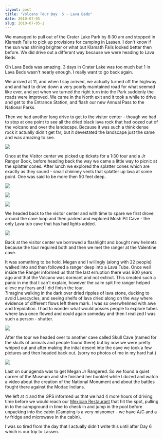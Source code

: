 ```yaml
---
layout: post
title: "Volcano Tour Day  5 - Lava Beds"
date: 2010-07-05
slug: 2010-07-05-1
---
```


We managed to pull out of the Crater Lake Park by 8:30 am and stopped in Klamath Falls to pick up provisions for camping in Lassen.  I don&apos;t know if the sun was shining brighter or what but Klamath Falls looked better then before.  We did drive out a differant way because we were heading to Lava Beds.  

Oh Lava Beds was amazing.  3 days in Crater Lake was too much but 1 in Lava Beds wasn&apos;t nearly enough.  I really want to go back again.

We arrived at 11, and when I say arrived, we actually turned off the highway and and had to drive down a very poorly maintained road for what seemed like ever, and yet when we turned the right turn into the Park suddenly the roads were improved.  We came in the North exit and it took a while to drive and get to the Entrance Station, and flash our new Annual Pass to the National Parks.  

Then we had another long drive to get to the visitor center - though we had to stop at one point to see all the dried black lava rock that had oozed out of the volcano and over the landscape.  Because it was such a think dense rock it actually didn&apos;t get far, but it devestated the landscape just the same and was amazing to see.

 ![](/visible-light/images/assets/IMG_1542-thumb-600x450-59.jpg) 

Once at the Visitor center we picked up tickets for a 1:30 tour and a Jr Ranger Book, before heading back the way we came a little way to picnic at the splatter cones.  After lunch we explored the splatter cones which are exactly as they sound - small chimney vents that splatter up lava at some point.  One was said to be more then 50 feet deep.  

 ![](/visible-light/images/assets/IMG_1543-thumb-300x225-62.jpg) 

 ![](/visible-light/images/assets/IMG_1549-thumb-300x225-71.jpg) 

 ![](/visible-light/images/assets/IMG_1550-thumb-300x225-65.jpg) 

We headed back to the visitor center and with time to spare we first drove around the cave loop and then parked and explored Mosh Pit Cave - the only Lava tub cave that has had lights added.  

 ![](/visible-light/images/assets/IMG_1556-thumb-300x225-68.jpg) 


Back at the visitor center we borrowed a flashlight and bought new helmets because the tour required both and then we met the ranger at the Valentine cave. 

It was something to be hold.  Megan and I willingly (along with 22 people) walked into and then followed a ranger deep into a Lava Tube.  Once well inside the Ranger informed us that the last erruption there was 900 years ago and that the Volcano was dormant and not extinct.  This created such a panic in me that I can&apos;t explain, however the calm spit fire ranger helped alleve my fears and I did finish the tour.  
?Imagine walking in the dark over dried ripples of lava stone, ducking to avoid Lavacycles, and seeing shelfs of lava dried along on the way where evidence of different flows left there mark.  I was so overwhelmed with awe and trepidation.  I had to wonder what would posses people to explore tubes where lava once flowed and could again someday and then I realized I was such a person - shutter.

 ![](/visible-light/images/assets/IMG_1558-thumb-600x800-74.jpg) 

After the tour we headed over to another cave called Skull Cave  (named for the skulls of animals and people found there) but by now we were pretty whiped out and after making the intial desent into the cave we took a few pictures and then headed back out. (sorry no photos of me in my hard hat.)

 ![](/visible-light/images/assets/IMG_1559-thumb-300x225-77.jpg) 


Last on our agenda was to get Megan Jr Rangered.  So we found a quiet corner of the Museum and she finished her  booklet while I dozed and watch a video about the creation of the National Monument and about the battles fought there against the Modac Indians.  

We left at 4 and the GPS informed us that we had 4 more hours of driving time before we would reach our [Mexican Restaurant](http://www.urbanspoon.com/r/239/1130994/restaurant/Northern-California/La-Cocinita-Fall-River-Mills )  that hit the spot, pulling in to the campground in time to check in and jump in the pool before unpacking into the cabin (Camping is a very misnomer - we have A/C and a tv fridge and microwave in the cabin).

I was so tired from the day that I actually didn&apos;t write this until after Day 6 which is our trip to Lassen.
<br />

